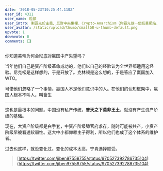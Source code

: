 ```yaml
---
date: '2018-05-23T10:25:44.110Z'
user_id: 4311
user_name: 粗鄙
user_intro: 剿匪先於主義、反對中央集權、Crypto-Anarchism（你要先做一個反華網站，然後再把它賣給共產黨）
user_avatar: /static/upload/thumb/small50-u-thumb-default.png
upvote: 1
downvote: 0
comments: []
---
```


你知道美帝为何会彻底对赢国中产失望吗？

当年他们自己是资产阶级革命成功的，他们以自己的经验认为全世界都适用这经验。尼克松是这样想的，于是开放了。克林顿是这么想的，于是答应了赢国加入 WTO。

可惜他们忽略了一个事情，赢国人不是他们意识中的人。在他们的认知框架中，赢国人根本不叫人，叫畜生

---

这也是最根本的问题。中国没有私产传统，**普天之下莫非王土**，就没有产生资产阶级的基础。

现在，大资产阶级都是白手套，中资产阶级舔官府求存，随时可能被共产，小资产阶级早被看透软弱性。这大中小都仰赖主子得利，所以他们也成了这个体系的维护者。

过去也这样，就没变化过。变化的成本太高，宁肯选择顺受。

> [https://twitter.com/jiben97559755/status/970527392786735104](https://twitter.com/jiben97559755/status/970527392786735104)
